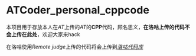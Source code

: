# ATCoder_personal_cppcode
本项目用于存放本人在*AT*上传的*AT*的**CPP**代码，顾名思义，**在洛咕上传的代码不会上传在此处**，欢迎大家来hack

在洛咕使用*Remote judge*上传的代码将会上传到[*洛咕代码库*](https://github.com/skyfackr/luogu_personal_cppcode)